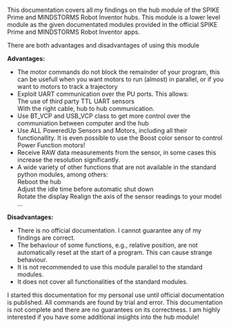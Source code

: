 
This documentation covers all my findings on the hub module of the SPIKE Prime and MINDSTORMS Robot Inventor hubs. This module is a lower level module as the given documentated modules provided in the official SPIKE Prime and MINDSTORMS Robot Inventor apps. 

There are both advantages and disadvantages of using this module

__Advantages:__

*  The motor commands do not block the remainder of your program, this can be usefull when you want motors to run (almost) in parallel, or if you want to motors to track a trajectory
*  Exploit UART communication over the PU ports. This allows:  
   The use of third party TTL UART sensors  
   With the right cable, hub to hub communication.
*  Use BT_VCP and USB_VCP class to get more control over the communiation between computer and the hub
*  Use ALL PoweredUp Sensors and Motors, including all their functionallity. It is even possible to use the Boost color sensor to control Power Function motors!
*  Receive RAW data measurements from the sensor, in some cases this increase the resolution significantly.
*  A wide variety of other functions that are not available in the standard python modules, among others:  
   Reboot the hub  
   Adjust the idle time before automatic shut down  
   Rotate the display 
   Realign the axis of the sensor readings to your model 
   ...


__Disadvantages:__

*  There is no official documentation. I cannot guarantee any of my findings are correct.
*  The behaviour of some functions, e.g., relative position, are not automatically reset at the start of a program. This can cause strange behaviour.
*  It is not recommended to use this module parallel to the standard modules. 
*  It does not cover all functionalities of the standard modules.  


I started this documentation for my personal use until official documentation is published. All commands are found by trial and error. This documentation is not complete and there are no guarantees on its correctness. I am highly interested if you have some additional insights into the hub module!

